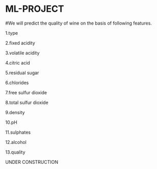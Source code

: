 # ML-PROJECT

#We will predict the quality of wine on the basis of following features.

1.type

2.fixed acidity

3.volatile acidity

4.citric acid

5.residual sugar

6.chlorides

7.free sulfur dioxide

8.total sulfur dioxide

9.density

10.pH

11.sulphates

12.alcohol

13.quality



UNDER CONSTRUCTION
